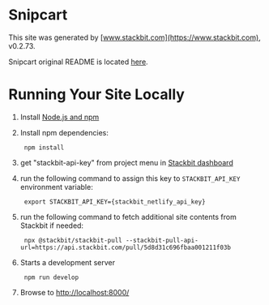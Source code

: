 # Snipcart

This site was generated by [www.stackbit.com](https://www.stackbit.com), v0.2.73.

Snipcart original README is located [here](./README.theme.md).

# Running Your Site Locally

1. Install [Node.js and npm](https://nodejs.org/en/)

1. Install npm dependencies:

        npm install

1. get "stackbit-api-key" from project menu in [Stackbit dashboard](https://app.stackbit.com/dashboard)

1. run the following command to assign this key to `STACKBIT_API_KEY` environment variable:

        export STACKBIT_API_KEY={stackbit_netlify_api_key}

1. run the following command to fetch additional site contents from Stackbit if needed:

        npx @stackbit/stackbit-pull --stackbit-pull-api-url=https://api.stackbit.com/pull/5d8d31c696fbaa001211f03b

1. Starts a development server

        npm run develop

1. Browse to [http://localhost:8000/](http://localhost:8000/)

